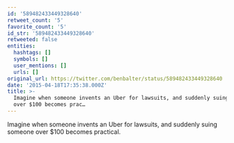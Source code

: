 ```yaml
---
id: '589482433449328640'
retweet_count: '5'
favorite_count: '5'
id_str: '589482433449328640'
retweeted: false
entities:
  hashtags: []
  symbols: []
  user_mentions: []
  urls: []
original_url: https://twitter.com/benbalter/status/589482433449328640
date: '2015-04-18T17:35:38.000Z'
title: >-
  Imagine when someone invents an Uber for lawsuits, and suddenly suing someone
  over $100 becomes prac…
---
```


Imagine when someone invents an Uber for lawsuits, and suddenly suing someone over $100 becomes practical.